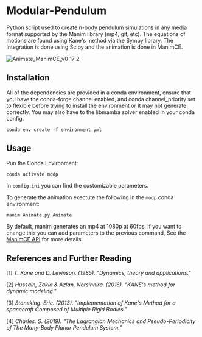 # Modular-Pendulum

Python script used to create n-body pendulum simulations in any media format supported by the Manim library (mp4, gif, etc).
The equations of motions are found using Kane's method via the Sympy library. The Integration is done using Scipy and the animation is done in ManimCE.

![Animate_ManimCE_v0 17 2](https://github.com/user-attachments/assets/05f2abfe-c85d-4807-9fd6-9041225e8847)

## Installation

All of the dependencies are provided in a conda environment, ensure that you have the conda-forge channel enabled, and conda channel_priority set to flexible
before trying to install the environment or it may not generate correctly. You may also have to the libmamba solver enabled in your conda config.

```
conda env create -f environment.yml
```

## Usage

Run the Conda Environment:

```
conda activate modp
```

In `config.ini` you can find the customizable parameters.

To generate the animation exectute the following in the `modp` conda environment:

```
manim Animate.py Animate
```

By default, manim generates an mp4 at 1080p at 60fps, if you want to change this you can add parameters to the previous command, See the [ManimCE API](https://docs.manim.community/en/stable/guides/configuration.html) for more details.

## References and Further Reading

[1] *T. Kane  and D.  Levinson. (1985). "Dynamics, theory  and applications."*

[2] *Hussain, Zakia & Azlan, Norsinnira. (2016). "KANE's method for dynamic modeling."*

[3] *Stoneking. Eric. (2013). "Implementation of Kane's Method for a spacecraft Composed of Multiple Rigid Bodies."*

[4] *Charles. S. (2019). "The Lagrangian Mechanics and Pseudo-Periodicity of The Many-Body Planar Pendulum System."*
